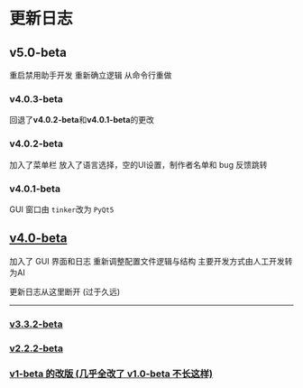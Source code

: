# 更新日志

## v5.0-beta

重启禁用助手开发
重新确立逻辑
从命令行重做

### v4.0.3-beta

回退了**v4.0.2-beta**和**v4.0.1-beta**的更改

### v4.0.2-beta

加入了菜单栏
放入了语言选择，空的UI设置，制作者名单和 bug 反馈跳转

### v4.0.1-beta

GUI 窗口由 `tinker`改为 `PyQt5`

## [v4.0-beta](https://github.com/LIBPS/Disable_Helper/releases/tag/v4.0-beta)

加入了 GUI 界面和日志
重新调整配置文件逻辑与结构
主要开发方式由人工开发转为AI

更新日志从这里断开 (过于久远)

---

### [v3.3.2-beta](https://github.com/LIBPS/Disable_Helper/releases/tag/v3.3.2-beta)

### [v2.2.2-beta](https://github.com/LIBPS/Disable_Helper/releases/tag/v2.2.2-beta)

### [v1-beta 的改版 (几乎全改了 v1.0-beta 不长这样)](https://github.com/Immortal-Sty/MC_resourcepacks_delHelper "v1-beta 似乎被删掉了")